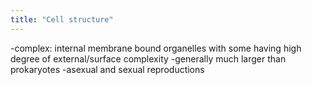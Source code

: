 ```yaml
---
title: "Cell structure"
---
```

-complex: internal membrane bound organelles with some having high degree of external/surface complexity
-generally much larger than prokaryotes
-asexual and sexual reproductions

